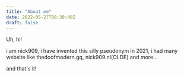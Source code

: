 ```yaml
---
title: "About me"
date: 2022-05-27T08:38:40Z
draft: false
---
```

Uh, hi!

i am nick909, i have invented this silly pseudonym in 2021, i had many website like thedoofmodern.gq, nick909.nl(OLDE) and more...

and that's it!

